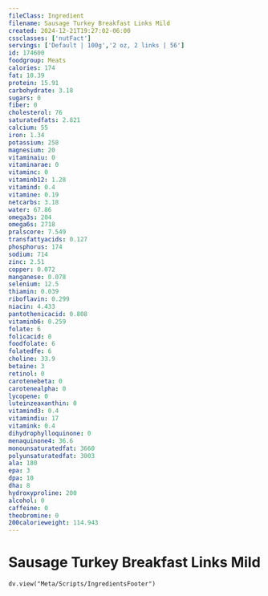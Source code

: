 ```yaml
---
fileClass: Ingredient
filename: Sausage Turkey Breakfast Links Mild
created: 2024-12-21T19:27:02-06:00
cssclasses: ['nutFact']
servings: ['Default | 100g','2 oz, 2 links | 56']
id: 174600
foodgroup: Meats
calories: 174
fat: 10.39
protein: 15.91
carbohydrate: 3.18
sugars: 0
fiber: 0
cholesterol: 76
saturatedfats: 2.821
calcium: 55
iron: 1.34
potassium: 258
magnesium: 20
vitaminaiu: 0
vitaminarae: 0
vitaminc: 0
vitaminb12: 1.28
vitamind: 0.4
vitamine: 0.19
netcarbs: 3.18
water: 67.86
omega3s: 204
omega6s: 2718
pralscore: 7.549
transfattyacids: 0.127
phosphorus: 174
sodium: 714
zinc: 2.51
copper: 0.072
manganese: 0.078
selenium: 12.5
thiamin: 0.039
riboflavin: 0.299
niacin: 4.433
pantothenicacid: 0.808
vitaminb6: 0.259
folate: 6
folicacid: 0
foodfolate: 6
folatedfe: 6
choline: 33.9
betaine: 3
retinol: 0
carotenebeta: 0
carotenealpha: 0
lycopene: 0
luteinzeaxanthin: 0
vitamind3: 0.4
vitamindiu: 17
vitamink: 0.4
dihydrophylloquinone: 0
menaquinone4: 36.6
monounsaturatedfat: 3660
polyunsaturatedfat: 3003
ala: 180
epa: 3
dpa: 10
dha: 8
hydroxyproline: 200
alcohol: 0
caffeine: 0
theobromine: 0
200calorieweight: 114.943
---
```


# Sausage Turkey Breakfast Links Mild

```dataviewjs
dv.view("Meta/Scripts/IngredientsFooter")
```
